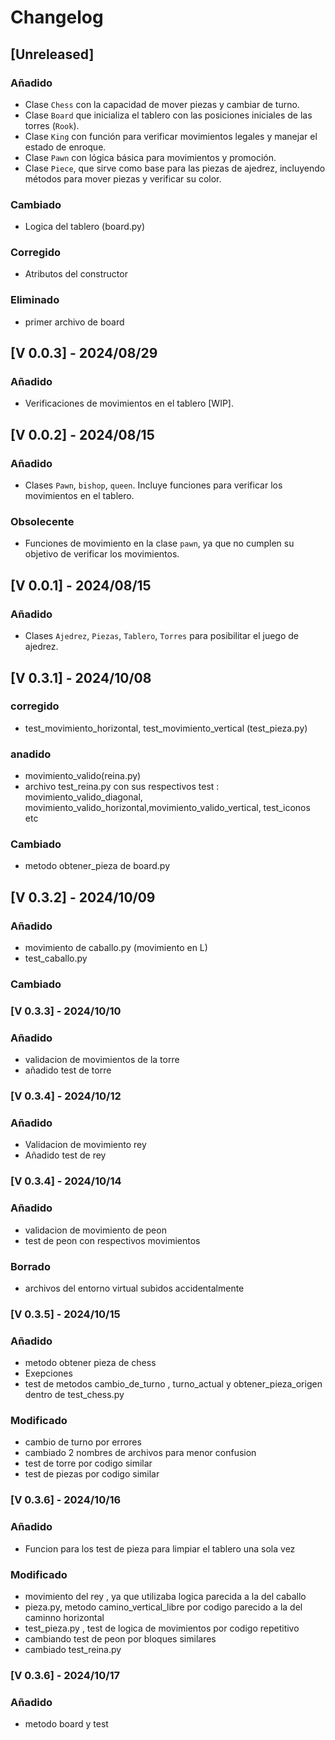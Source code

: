 # Changelog

## [Unreleased]
### Añadido
- Clase `Chess` con la capacidad de mover piezas y cambiar de turno.
- Clase `Board` que inicializa el tablero con las posiciones iniciales de las torres (`Rook`).
- Clase `King` con función para verificar movimientos legales y manejar el estado de enroque.
- Clase `Pawn` con lógica básica para movimientos y promoción.
- Clase `Piece`, que sirve como base para las piezas de ajedrez, incluyendo métodos para mover piezas y verificar su color.

### Cambiado
- Logica del tablero (board.py)

### Corregido
- Atributos del constructor 

### Eliminado
- primer archivo de board

## [V 0.0.3] - 2024/08/29
### Añadido

- Verificaciones de movimientos en el tablero [WIP].


## [V 0.0.2] - 2024/08/15
### Añadido
- Clases `Pawn`, `bishop`, `queen`. Incluye funciones para verificar los movimientos en el tablero.

### Obsolecente
- Funciones de movimiento en la clase `pawn`, ya que no cumplen su objetivo de verificar los movimientos.

## [V 0.0.1] - 2024/08/15
### Añadido
- Clases `Ajedrez`, `Piezas`, `Tablero`, `Torres` para posibilitar el juego de ajedrez.



## [V 0.3.1] - 2024/10/08

### corregido 
- test_movimiento_horizontal, test_movimiento_vertical (test_pieza.py)

### anadido

- movimiento_valido(reina.py)
- archivo test_reina.py con sus respectivos test : movimiento_valido_diagonal, movimiento_valido_horizontal,movimiento_valido_vertical, test_iconos etc

### Cambiado
- metodo obtener_pieza de board.py

## [V 0.3.2] - 2024/10/09

### Añadido
- movimiento de caballo.py  (movimiento en L)
- test_caballo.py
### Cambiado

### [V 0.3.3] - 2024/10/10

### Añadido 
- validacion de movimientos de la torre
- añadido test de torre 

### [V 0.3.4] - 2024/10/12

### Añadido
- Validacion de movimiento rey
- Añadido test de rey

### [V 0.3.4] - 2024/10/14

### Añadido

- validacion de movimiento de peon
- test de peon con respectivos movimientos

### Borrado

- archivos del entorno virtual subidos accidentalmente

### [V 0.3.5] - 2024/10/15

###  Añadido
- metodo obtener pieza de chess
- Exepciones
- test de metodos cambio_de_turno , turno_actual y obtener_pieza_origen dentro de test_chess.py

### Modificado

- cambio de turno por errores
- cambiado 2 nombres de archivos para menor confusion
- test de torre por codigo similar
- test de piezas por codigo similar

### [V 0.3.6] - 2024/10/16
### Añadido
- Funcion para los test de pieza para limpiar el tablero una sola vez 
### Modificado
- movimiento del rey , ya que utilizaba logica parecida a la del caballo
- pieza.py, metodo camino_vertical_libre por codigo parecido a la del caminno horizontal
- test_pieza.py , test de logica de movimientos por codigo repetitivo
- cambiando test de peon por bloques similares
- cambiado test_reina.py
### [V 0.3.6] - 2024/10/17
### Añadido

- metodo board y test